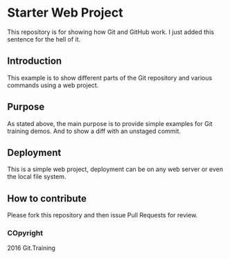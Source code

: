 # Starter Web Project

This repository is for showing how Git and GitHub work. I just added this
sentence for the hell of it.

## Introduction

This example is to show different parts of the Git repository and various
commands using a web project.

## Purpose

As stated above, the main purpose is to provide simple examples for Git
training demos. And to show a diff with an unstaged commit.

## Deployment

This is a simple web project, deployment can be on any web server or even the
local file system.

## How to contribute

Please fork this repository and then issue Pull Requests for review.

### COpyright

2016 Git.Training

